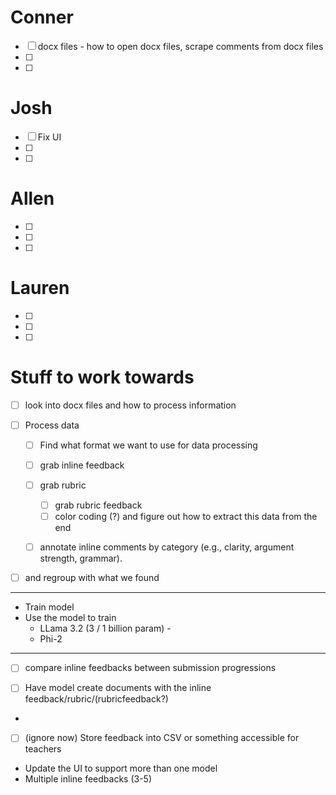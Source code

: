 # Conner 
- [ ] docx files - how to open docx files, scrape comments from docx files
- [ ] 
- [ ] 

# Josh 
- [ ] Fix UI
- [ ] 
- [ ] 

# Allen
- [ ] 
- [ ] 
- [ ] 

# Lauren
- [ ] 
- [ ] 
- [ ] 


# Stuff to work towards

- [ ] look into docx files and how to process information

- [ ] Process data
    - [ ] Find what format we want to use for data processing
    - [ ] grab inline feedback
    - [ ] grab rubric
        - [ ] grab rubric feedback
        - [ ] color coding (?) and figure out how to extract this data from the end
    - [ ] annotate inline comments by category (e.g., clarity, argument strength, grammar).



- [ ] and regroup with what we found

-----------------
- Train model 
- Use the model to train 
  - LLama 3.2 (3 / 1 billion param) - 
  - Phi-2


------------
- [ ] compare inline feedbacks between submission progressions

- [ ] Have model create documents with the inline feedback/rubric/(rubricfeedback?)
- 
- [ ] (ignore now) Store feedback into CSV or something accessible for teachers

- Update the UI to support more than one model 
- Multiple inline feedbacks (3-5) 